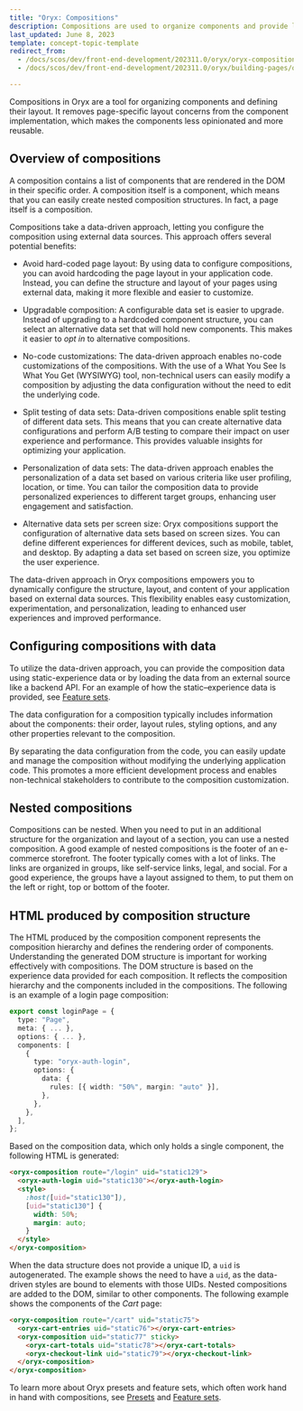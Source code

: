 ```yaml
---
title: "Oryx: Compositions"
description: Compositions are used to organize components and provide layout in Oryx applications
last_updated: June 8, 2023
template: concept-topic-template
redirect_from:
  - /docs/scos/dev/front-end-development/202311.0/oryx/oryx-compositions.html
  - /docs/scos/dev/front-end-development/202311.0/oryx/building-pages/oryx-compositions.html

---
```




Compositions in Oryx are a tool for organizing components and defining their layout. It removes page-specific layout concerns from the component implementation, which makes the components less opinionated and more reusable.

## Overview of compositions

A composition contains a list of components that are rendered in the DOM in their specific order. A composition itself is a component, which means that you can easily create nested composition structures. In fact, a page itself is a composition.

Compositions take a data-driven approach, letting you configure the composition using external data sources. This approach offers several potential benefits:

- Avoid hard-coded page layout: By using data to configure compositions, you can avoid hardcoding the page layout in your application code. Instead, you can define the structure and layout of your pages using external data, making it more flexible and easier to customize.

- Upgradable composition: A configurable data set is easier to upgrade. Instead of upgrading to a hardcoded component structure, you can select an alternative data set that will hold new components. This makes it easier to _opt in_ to alternative compositions.

- No-code customizations: The data-driven approach enables no-code customizations of the compositions. With the use of a What You See Is What You Get (WYSIWYG) tool, non-technical users can easily modify a composition by adjusting the data configuration without the need to edit the underlying code.

- Split testing of data sets: Data-driven compositions enable split testing of different data sets. This means that you can create alternative data configurations and perform A/B testing to compare their impact on user experience and performance. This provides valuable insights for optimizing your application.

- Personalization of data sets: The data-driven approach enables the personalization of a data set based on various criteria like user profiling, location, or time. You can tailor the composition data to provide personalized experiences to different target groups, enhancing user engagement and satisfaction.

- Alternative data sets per screen size: Oryx compositions support the configuration of alternative data sets based on screen sizes. You can define different experiences for different devices, such as mobile, tablet, and desktop. By adapting a data set based on screen size, you optimize the user experience.

The data-driven approach in Oryx compositions empowers you to dynamically configure the structure, layout, and content of your application based on external data sources. This flexibility enables easy customization, experimentation, and personalization, leading to enhanced user experiences and improved performance.

## Configuring compositions with data

To utilize the data-driven approach, you can provide the composition data using static-experience data or by loading the data from an external source like a backend API. For an example of how the static–experience data is provided, see [Feature sets](/docs/scos/dev/front-end-development/{{page.version}}/oryx/building-applications/oryx-feature-sets.html).

The data configuration for a composition typically includes information about the components: their order, layout rules, styling options, and any other properties relevant to the composition.

By separating the data configuration from the code, you can easily update and manage the composition without modifying the underlying application code. This promotes a more efficient development process and enables non-technical stakeholders to contribute to the composition customization.

## Nested compositions

Compositions can be nested. When you need to put in an additional structure for the organization and layout of a section, you can use a nested composition. A good example of nested compositions is the footer of an e-commerce storefront. The footer typically comes with a lot of links. The links are organized in groups, like self-service links, legal, and social. For a good experience, the groups have a layout assigned to them, to put them on the left or right, top or bottom of the footer.

## HTML produced by composition structure

The HTML produced by the composition component represents the composition hierarchy and defines the rendering order of components. Understanding the generated DOM structure is important for working effectively with compositions. The DOM structure is based on the experience data provided for each composition. It reflects the composition hierarchy and the components included in the compositions. The following is an example of a login page composition:

```ts
export const loginPage = {
  type: "Page",
  meta: { ... },
  options: { ... },
  components: [
    {
      type: "oryx-auth-login",
      options: {
        data: {
          rules: [{ width: "50%", margin: "auto" }],
        },
      },
    },
  ],
};
```

Based on the composition data, which only holds a single component, the following HTML is generated:

```html
<oryx-composition route="/login" uid="static129">
  <oryx-auth-login uid="static130"></oryx-auth-login>
  <style>
    :host([uid="static130"]),
    [uid="static130"] {
      width: 50%;
      margin: auto;
    }
  </style>
</oryx-composition>
```

When the data structure does not provide a unique ID, a `uid` is autogenerated. The example shows the need to have a `uid`, as the data-driven styles are bound to elements with those UIDs. Nested compositions are added to the DOM, similar to other components. The following example shows the components of the *Cart* page:

```html
<oryx-composition route="/cart" uid="static75">
  <oryx-cart-entries uid="static76"></oryx-cart-entries>
  <oryx-composition uid="static77" sticky>
    <oryx-cart-totals uid="static78"></oryx-cart-totals>
    <oryx-checkout-link uid="static79"></oryx-checkout-link>
  </oryx-composition>
</oryx-composition>
```

To learn more about Oryx presets and feature sets, which often work hand in hand with compositions, see [Presets](/docs/scos/dev/front-end-development/{{page.version}}/oryx/building-applications/oryx-presets.html) and [Feature sets](/docs/scos/dev/front-end-development/{{page.version}}/oryx/building-applications/oryx-feature-sets.html).
